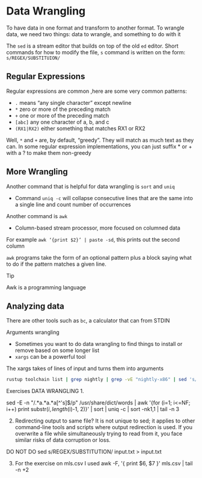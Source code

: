 
# Data Wrangling
To have data in one format and transform to another format. To wrangle data, we need two things: data to wrangle, and something to do with it


The `sed` is a stream editor that builds on top of the old `ed` editor. 
Short commands for how to modify the file, `s` command is written on the form: `s/REGEX/SUBSTITUION/`

## Regular Expressions
Regular expressions are common ,here are some very common patterns:
* `.` means “any single character” except newline
* `*` zero or more of the preceding match
* `+` one or more of the preceding match
* `[abc]` any one character of a, b, and c
* `(RX1|RX2)` either something that matches RX1 or RX2

Well, `*` and `+` are, by default, “greedy”. They will match as much text as they can. In some regular expression implementations, you can just suffix * or + with a ? to make them non-greedy

## More Wrangling
Another command that is helpful for data wrangling is `sort` and `uniq`
- Command `uniq -c` will collapse consecutive lines that are the same into a single line and count number of occurrences

Another command is `awk`
- Column-based stream processor, more focused on columned data

For example  ```awk ‘{print $2}’ | paste -sd```, this prints out the second column

`awk` programs take the form of an optional pattern plus a block saying what to do if the pattern matches a given line.
> [!TIP]
> Awk is a programming language


## Analyzing data
There are other tools such as `bc`, a calculator that can from STDIN

Arguments wrangling
- Sometimes you want to do data wrangling to find things to install or remove based on some longer list
- `xargs` can be a powerful tool

The xargs takes of lines of input and turns them into arguments
``` bash
rustup toolchain list | grep nightly | grep -vE "nightly-x86" | sed 's/-x86.*//' | xargs rustup toolchain uninstall
```


Exercises DATA WRANGLING
1.

sed -E -n "/.*a.*a.*a[^'s]$/p" /usr/share/dict/words | awk '{for (i=1; i<=NF; i++) print substr($i, length($i)-1, 2)}' | sort | uniq -c | sort -nk1,1 | tail -n 3

2. Redirecting output to same file? It is not unique to sed; it applies to other command-line tools and scripts where output redirection is used. If you overwrite a file while simultaneously trying to read from it, you face similar risks of data corruption or loss.

DO NOT DO sed s/REGEX/SUBSTITUTION/ input.txt > input.txt

3. For the exercise on mls.csv I used 
awk -F, '{ print $6, $7 }' mls.csv | tail -n +2




